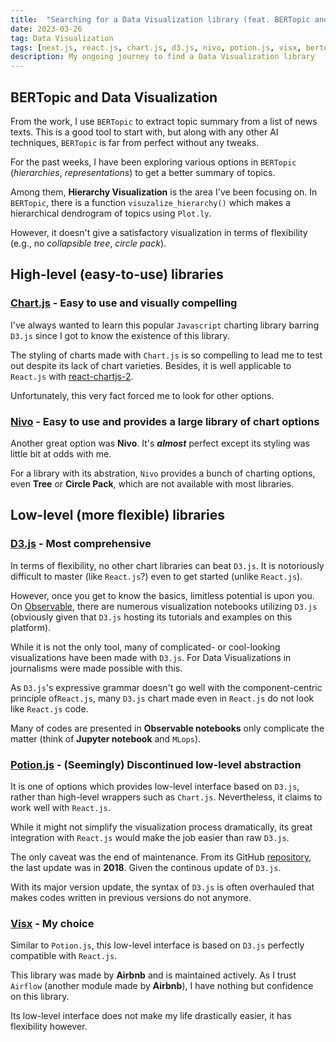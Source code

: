 ```yaml
---
title:  "Searching for a Data Visualization library (feat. BERTopic and Next.js)"
date: 2023-03-26
tag: Data Visualization
tags: [next.js, react.js, chart.js, d3.js, nivo, potion.js, visx, bertopic]
description: My ongoing journey to find a Data Visualization library
---
```


## BERTopic and Data Visualization

From the work, I use `BERTopic` to extract topic summary from a list of news texts. This is a good tool to start with, but along with any other AI techniques, `BERTopic` is far from perfect without any tweaks. 

For the past weeks, I have been exploring various options in `BERTopic` (*hierarchies*, *representations*) to get a better summary of topics.

Among them, **Hierarchy Visualization** is the area I've been focusing on. In `BERTopic`, there is a function `visuzalize_hierarchy()` which makes a hierarchical dendrogram of topics using `Plot.ly`.

However, it doesn't give a satisfactory visualization in terms of flexibility (e.g., no *collapsible tree*, *circle pack*).


## High-level (easy-to-use) libraries

### [Chart.js](https://chartjs.org) - Easy to use and visually compelling

I've always wanted to learn this popular `Javascript` charting library barring `D3.js` since I got to know the existence of this library.

The styling of charts made with `Chart.js` is so compelling to lead me to test out despite its lack of chart varieties. Besides, it is well applicable to `React.js` with [react-chartjs-2](http://react-chartjs-2.js.org/).

Unfortunately, this very fact forced me to look for other options.


### [Nivo](https://nivo.rocks) - Easy to use and provides a large library of chart options

Another great option was **Nivo**. It's ***almost*** perfect except its styling was little bit at odds with me.

For a library with its abstration, `Nivo` provides a bunch of charting options, even **Tree** or **Circle Pack**, which are not available with most libraries.


## Low-level (more flexible) libraries

### [D3.js](https://d3js.org) - Most comprehensive

In terms of flexibility, no other chart libraries can beat `D3.js`. It is notoriously difficult to master (like `React.js`?) even to get started (unlike `React.js`).

However, once you get to know the basics, limitless potential is upon you. On [Observable](https://observablehq.com), there are numerous visualization notebooks utilizing `D3.js` (obviously given that `D3.js` hosting its tutorials and examples on this platform).

While it is not the only tool, many of complicated- or cool-looking visualizations have been made with `D3.js`. For Data Visualizations in journalisms were made possible with this.

As `D3.js`'s expressive grammar doesn't go well with the component-centric principle of`React.js`, many `D3.js` chart made even in `React.js` do not look like `React.js` code.

Many of codes are presented in **Observable notebooks** only complicate the matter (think of **Jupyter notebook** and `MLops`).


### [Potion.js](https://potion.js) - (Seemingly) Discontinued low-level abstraction

It is one of options which provides low-level interface based on `D3.js`, rather than high-level wrappers such as `Chart.js`. Nevertheless, it claims to work well with `React.js`.

While it might not simplify the visualization process dramatically, its great integration with `React.js` would make the job easier than raw `D3.js`.

The only caveat was the end of maintenance. From its GitHub [repository](https://github.com/finnfiddle/potion), the last update was in **2018**. Given the continous update of `D3.js`. 

With its major version update, the syntax of `D3.js` is often overhauled that makes codes written in previous versions do not anymore.


### [Visx](http://airbnb.io/visx/) - My choice

Similar to `Potion.js`, this low-level interface is based on `D3.js` perfectly compatible with `React.js`.

This library was made by **Airbnb** and is maintained actively. As I trust `Airflow` (another module made by **Airbnb**), I have nothing but confidence on this library.

Its low-level interface does not make my life drastically easier, it has flexibility however.